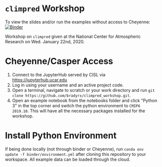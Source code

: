 # `climpred` Workshop

To view the slides and/or run the examples without access to Cheyenne: [![Binder](https://mybinder.org/badge_logo.svg)](https://mybinder.org/v2/gh/bradyrx/climpred_workshop/master)

Workshop on ``climpred`` given at the National Center for Atmospheric Research on Wed. January 22nd, 2020.

# Cheyenne/Casper Access

1. Connect to the JupyterHub served by CISL via https://jupyterhub.ucar.edu
2. Log in using your username and an active project code.
3. Open a terminal, navigate to scratch or your work directory and run `git clone https://github.com/bradyrx/climpred_workshop.git`.
4. Open an example notebook from the notebooks folder and click "Python 3" in the top corner and switch the python environment to `CMIP6 2019.10`. This will have all the necessary packages installed for the workshop.

# Install Python Environment

If being done locally (not through binder or Cheyenne), run `conda env update -f binder/environment.yml` after cloning this repository to your workspace. All example data can be loaded through the cloud.
